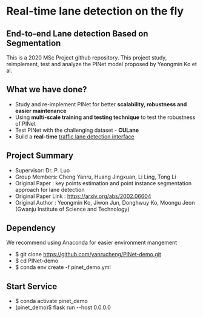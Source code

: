 # Real-time lane detection on the fly
## End-to-end Lane detection Based on Segmentation
This is a 2020 MSc Project github repository. This project study, reimplement, test and analyze the PINet model proposed by Yeongmin Ko et al.

## What we have done?
- Study and re-implement PINet for better **scalability, robustness and easier maintenance**
- Using **multi-scale training and testing technique** to test the robustness of PINet
- Test PINet with the challenging dataset - **CULane**
- Build a **real-time** [traffic lane detection interface](http://pinet.yanrucheng.com)

## Project Summary
- Supervisor: Dr. P. Luo
- Group Members: Cheng Yanru, Huang Jingxuan, Li Ling, Tong Li
- Original Paper : key points estimation and point instance segmentation approach for lane detection
- Original Paper Link : https://arxiv.org/abs/2002.06604
- Original Author : Yeongmin Ko, Jiwon Jun, Donghwuy Ko, Moongu Jeon (Gwanju Institute of Science and Technology)

## Dependency
We recommend using Anaconda for easier environment mangement
- $ git clone https://github.com/yanrucheng/PINet-demo.git
- $ cd PINet-demo
- $ conda env create -f pinet_demo.yml

## Start Service
- $ conda activate pinet_demo
- (pinet_demo)$ flask run --host 0.0.0.0
